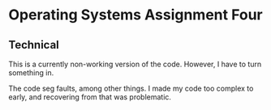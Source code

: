 # Operating Systems Assignment Four

## Technical
This is a currently non-working version of the code. However, I have to turn
something in. 

The code seg faults, among other things. I made my code too complex to early, and
recovering from that was problematic.
